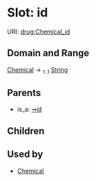 
# Slot: id




URI: [drug:Chemical_id](http://w3id.org/ontogpt/drug/Chemical_id)


## Domain and Range

[Chemical](Chemical.md) &#8594;  <sub>1..1</sub> [String](types/String.md)

## Parents

 *  is_a: [➞id](namedEntity__id.md)

## Children


## Used by

 * [Chemical](Chemical.md)
